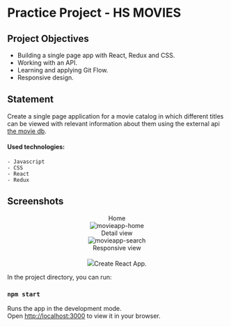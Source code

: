 # Practice Project - HS MOVIES

## Project Objectives

- Building a single page app with React, Redux and CSS.
- Working with an API.
- Learning and applying Git Flow.
- Responsive design.

## Statement

Create a single page application for a movie catalog in which different titles can be viewed with relevant information about them using the external api [the movie db](https://developers.themoviedb.org/).

#### Used technologies:

    - Javascript
    - CSS
    - React
    - Redux
    
 ## Screenshots
<p align='center'>
  Home
  </br>
    <img src='https://res.cloudinary.com/dabi5nnzx/image/upload/v1678718250/HS-MOVIES/Captura_de_pantalla_447_mkpc3d.png' alt='movieapp-home' />
  </br>
  Detail view
  </br>
  <img src='https://res.cloudinary.com/dabi5nnzx/image/upload/v1678718271/HS-MOVIES/Captura_de_pantalla_448_uhhlbq.png' alt='movieapp-search' />
  </br>
  Responsive view
  </br>
  <br>
  <img src="https://res.cloudinary.com/dabi5nnzx/image/upload/v1678718275/HS-MOVIES/Captura_de_pantalla_449_ffvqwt.png" alto="movieapp-detail/>
  </br>
  <img src='https://res.cloudinary.com/dabi5nnzx/image/upload/v1678718280/HS-MOVIES/Captura_de_pantalla_451_izjlzi.png' alt='movieapp' />

</p>

This project was bootstrapped with [Create React App](https://github.com/facebook/create-react-app).

In the project directory, you can run:

### `npm start`

Runs the app in the development mode.\
Open [http://localhost:3000](http://localhost:3000) to view it in your browser.
